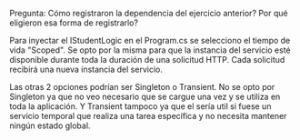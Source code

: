 Pregunta: Cómo registraron la dependencia del ejercicio anterior? Por qué eligieron esa forma de registrarlo?

Para inyectar el IStudentLogic en el Program.cs se selecciono el tiempo de vida "Scoped".
Se opto por la misma para que la instancia del servicio esté disponible durante toda la duración de una solicitud HTTP. Cada solicitud recibirá una nueva instancia del servicio.

Las otras 2 opciones podrían ser Singleton o Transient.
No se opto por Singleton ya que no veo necesario que se cargue una vez y se utiliza en toda la aplicación.
Y Transient tampoco ya que el sería util si fuese un servicio temporal que realiza una tarea específica y no necesita mantener ningún estado global.


